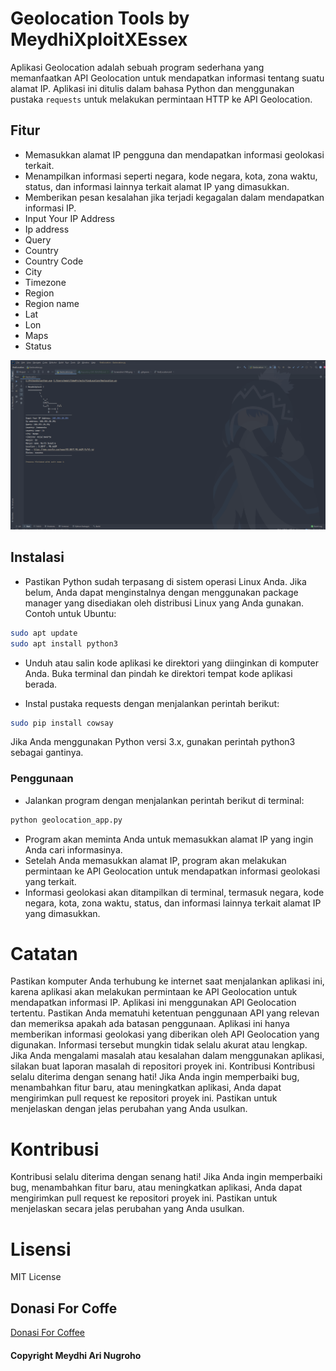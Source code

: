# Geolocation Tools by MeydhiXploitXEssex

Aplikasi Geolocation adalah sebuah program sederhana yang memanfaatkan API Geolocation untuk mendapatkan informasi tentang suatu alamat IP. Aplikasi ini ditulis dalam bahasa Python dan menggunakan pustaka `requests` untuk melakukan permintaan HTTP ke API Geolocation.

## Fitur

- Memasukkan alamat IP pengguna dan mendapatkan informasi geolokasi terkait.
- Menampilkan informasi seperti negara, kode negara, kota, zona waktu, status, dan informasi lainnya terkait alamat IP yang dimasukkan.
- Memberikan pesan kesalahan jika terjadi kegagalan dalam mendapatkan informasi IP.
- Input Your IP Address
- Ip address
- Query
- Country
- Country Code
- City
- Timezone
- Region
- Region name
- Lat
- Lon
- Maps
- Status
  
![alt text](https://github.com/MeydhiXploit/findLocation/blob/master/public/Screenshot%20(200).png?raw=true)

## Instalasi

- Pastikan Python sudah terpasang di sistem operasi Linux Anda. Jika belum, Anda dapat menginstalnya dengan menggunakan package manager yang disediakan oleh distribusi Linux yang Anda gunakan. Contoh untuk Ubuntu:

```bash
sudo apt update
sudo apt install python3
```
 - Unduh atau salin kode aplikasi ke direktori yang diinginkan di komputer Anda.
  Buka terminal dan pindah ke direktori tempat kode aplikasi berada.

- Instal pustaka requests dengan menjalankan perintah berikut:
```bash
sudo pip install cowsay
```
Jika Anda menggunakan Python versi 3.x, gunakan perintah python3 sebagai gantinya.

### Penggunaan
- Jalankan program dengan menjalankan perintah berikut di terminal:
```bash
python geolocation_app.py
```
- Program akan meminta Anda untuk memasukkan alamat IP yang ingin Anda cari informasinya.
- Setelah Anda memasukkan alamat IP, program akan melakukan permintaan ke API Geolocation untuk mendapatkan informasi geolokasi yang terkait.
- Informasi geolokasi akan ditampilkan di terminal, termasuk negara, kode negara, kota, zona waktu, status, dan informasi lainnya terkait alamat IP yang dimasukkan.

# Catatan
Pastikan komputer Anda terhubung ke internet saat menjalankan aplikasi ini, karena aplikasi akan melakukan permintaan ke API Geolocation untuk mendapatkan informasi IP.
Aplikasi ini menggunakan API Geolocation tertentu. Pastikan Anda mematuhi ketentuan penggunaan API yang relevan dan memeriksa apakah ada batasan penggunaan.
Aplikasi ini hanya memberikan informasi geolokasi yang diberikan oleh API Geolocation yang digunakan. Informasi tersebut mungkin tidak selalu akurat atau lengkap.
Jika Anda mengalami masalah atau kesalahan dalam menggunakan aplikasi, silakan buat laporan masalah di repositori proyek ini.
Kontribusi
Kontribusi selalu diterima dengan senang hati! Jika Anda ingin memperbaiki bug, menambahkan fitur baru, atau meningkatkan aplikasi, Anda dapat mengirimkan pull request ke repositori proyek ini. Pastikan untuk menjelaskan dengan jelas perubahan yang Anda usulkan. 

# Kontribusi
Kontribusi selalu diterima dengan senang hati! Jika Anda ingin memperbaiki bug, menambahkan fitur baru, atau meningkatkan aplikasi, Anda dapat mengirimkan pull request ke repositori proyek ini. Pastikan untuk menjelaskan secara jelas perubahan yang Anda usulkan.

# Lisensi
MIT License

## Donasi For Coffe
<a href="https://trakteer.id/meydhi ari nugroho/tip?open=true">Donasi For Coffee</a>
#### Copyright Meydhi Ari Nugroho
